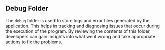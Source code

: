 ## Debug Folder

The `debug` folder is used to store logs and error files generated by the application. This helps in tracking and diagnosing issues that occur during the execution of the program. By reviewing the contents of this folder, developers can gain insights into what went wrong and take appropriate actions to fix the problems.